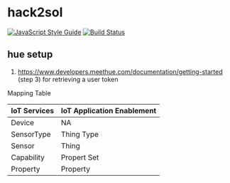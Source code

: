 # hack2sol
[![JavaScript Style Guide](https://img.shields.io/badge/code_style-standard-brightgreen.svg)](https://standardjs.com)
[![Build Status](https://travis-ci.org/TobiasOetzel/hack2sol.svg?branch=master)](https://travis-ci.org/TobiasOetzel/hack2sol)



## hue setup
1. https://www.developers.meethue.com/documentation/getting-started (step 3) for retrieving a user token

Mapping Table

IoT Services | IoT Application Enablement    
--|--
Device       |  NA                           
SensorType   |  Thing Type                        
Sensor       |  Thing                             
Capability   |  Propert Set                       
Property     |  Property                          

